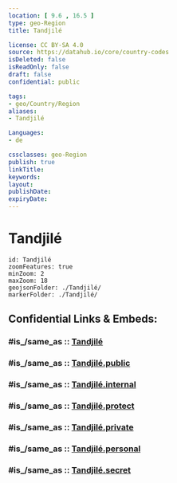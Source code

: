 ```yaml
---
location: [ 9.6 , 16.5 ] 
type: geo-Region
title: Tandjilé

license: CC BY-SA 4.0
source: https://datahub.io/core/country-codes
isDeleted: false
isReadOnly: false
draft: false
confidential: public

tags:
- geo/Country/Region
aliases:
- Tandjilé

Languages:
- de

cssclasses: geo-Region
publish: true
linkTitle: 
keywords: 
layout: 
publishDate: 
expiryDate: 
---
```


# Tandjilé

```leaflet
id: Tandjilé
zoomFeatures: true 
minZoom: 2 
maxZoom: 18
geojsonFolder: ./Tandjilé/
markerFolder: ./Tandjilé/
```


## Confidential Links & Embeds: 

### #is_/same_as :: [Tandjilé](/_Standards/Earth/Continent/Africa/Africa~Central/Chad/Regions~Chad/Tandjilé.md) 

### #is_/same_as :: [Tandjilé.public](/_public/Earth/Continent/Africa/Africa~Central/Chad/Regions~Chad/Tandjilé.public.md) 

### #is_/same_as :: [Tandjilé.internal](/_internal/Earth/Continent/Africa/Africa~Central/Chad/Regions~Chad/Tandjilé.internal.md) 

### #is_/same_as :: [Tandjilé.protect](/_protect/Earth/Continent/Africa/Africa~Central/Chad/Regions~Chad/Tandjilé.protect.md) 

### #is_/same_as :: [Tandjilé.private](/_private/Earth/Continent/Africa/Africa~Central/Chad/Regions~Chad/Tandjilé.private.md) 

### #is_/same_as :: [Tandjilé.personal](/_personal/Earth/Continent/Africa/Africa~Central/Chad/Regions~Chad/Tandjilé.personal.md) 

### #is_/same_as :: [Tandjilé.secret](/_secret/Earth/Continent/Africa/Africa~Central/Chad/Regions~Chad/Tandjilé.secret.md)

